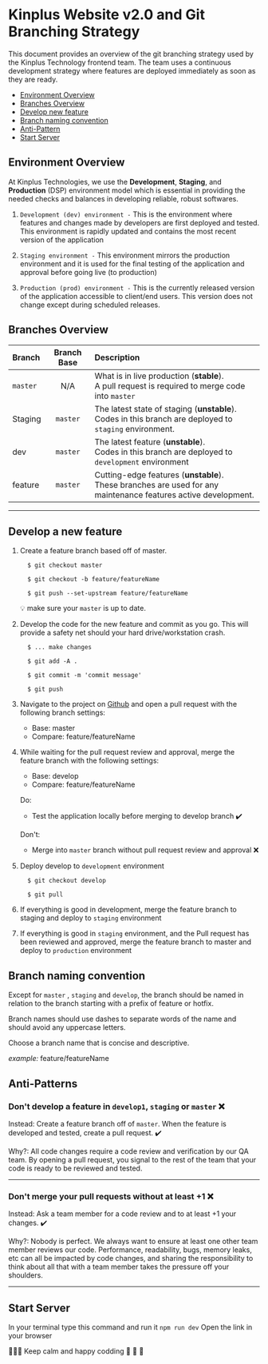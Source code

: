 # Kinplus Website v2.0 and Git Branching Strategy

This document provides an overview of the git branching strategy used by the Kinplus Technology frontend team. The team uses a continuous development strategy where features are deployed immediately as soon as they are ready.

 - <a href="#environment-overview">Environment Overview</a>
 - <a href="#branches-overview">Branches Overview</a>
 - <a href="#develop-new-feature">Develop new feature</a>
 - <a href="#branch-naming-convention">Branch naming convention</a>
 - <a href="#anti-pattern">Anti-Pattern</a>
 - <a href="#start-server">Start Server</a>

## Environment Overview

At Kinplus Technologies, we use the **Development**, **Staging**, and **Production** (DSP) environment model which is essential in providing the needed checks and balances in developing reliable, robust softwares.

  1. `Development (dev) environment -` This is the environment where features and changes made by developers are first deployed and tested. This environment is rapidly updated and contains the most recent version of the application

  2. `Staging environment -` This environment mirrors the production environment and it is used for the final testing of the application and approval before going live (to production)

  3. `Production (prod) environment -` This is the currently released version of the application accessible to client/end users. This version does not change except during scheduled releases.

## Branches Overview

| Branch                | Branch Base     | Description     |
| :---                  |    :----:       |          :--- |
| `master`              | N/A             | What is in live production (**stable**).<br> A pull request is required to merge code into `master`
| Staging               |      `master`   | The latest state of staging (**unstable**).<br> Codes in this branch are deployed to `staging` environment.      |
| dev                   | `master`        | The latest feature (**unstable**). <br>  Codes in this branch are deployed to `development` environment  | 
| feature               |    `master`     | Cutting-edge features (**unstable**).<br> These branches are used for any maintenance features active development.      |
---

## Develop a new feature

  1. Create a feature branch based off of master.

        ```
          $ git checkout master

          $ git checkout -b feature/featureName

          $ git push --set-upstream feature/featureName
        ```
      💡 make sure your `master` is up to date.
  
  2. Develop the code for the new feature and commit as you go. This will provide a safety net should your hard drive/workstation crash.
        ```
          $ ... make changes

          $ git add -A .
          
          $ git commit -m 'commit message'
          
          $ git push
        ```

  3. Navigate to the project on [Github](https://github.com/kinplus-team/kinplusWebsite2) and open a pull request with the following branch settings:
     - Base: master
     - Compare: feature/featureName

  4. While waiting for the pull request review and approval, merge the feature branch with the following settings:
      - Base: develop
      - Compare: feature/featureName <br>
     
     Do:
      - Test the application locally before merging to develop branch ✔️<br>
    
     Don't:
      - Merge into `master` branch without pull request review and approval ❌
  
  5. Deploy develop to `development` environment

        ```
          $ git checkout develop

          $ git pull
        ```

  6. If everything is good in development, merge the feature branch to staging and deploy to `staging` environment
   
  7. If everything is good in `staging` environment, and the Pull request has been reviewed and approved, merge the feature branch to master and deploy to `production` environment

## Branch naming convention

Except for `master` , `staging` and `develop`, the branch should be named in relation to the branch starting with a prefix of feature or hotfix.

Branch names should use dashes to separate words of the name and should avoid any uppercase letters.

Choose a branch name that is concise and descriptive.

_example:_ feature/featureName

## Anti-Patterns

### Don't develop a feature in `develop1`, `staging` or `master` ❌
Instead: Create a feature branch off of `master`. When the feature is developed and tested, create a pull request. ✔️

Why?: All code changes require a code review and verification by our QA team. By opening a pull request, you signal to the rest of the team that your code is ready to be reviewed and tested.

----

### Don't merge your pull requests without at least +1 ❌
Instead: Ask a team member for a code review and to at least +1 your changes. ✔️

Why?: Nobody is perfect. We always want to ensure at least one other team member reviews our code. Performance, readability, bugs, memory leaks, etc can all be impacted by code changes, and sharing the responsibility to think about all that with a team member takes the pressure off your shoulders.

---

## Start Server
In your terminal type this command and run it 
`npm run dev`
Open the link in your browser

💪💪💪 Keep calm and happy codding 🚀 🚀 🚀
